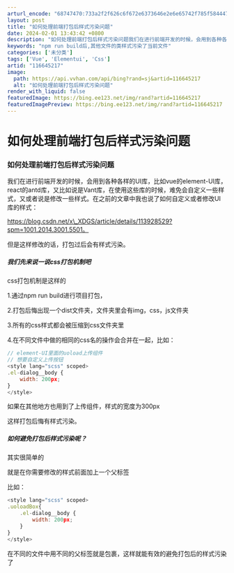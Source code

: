 ```yaml
---
arturl_encode: "68747470:733a2f2f626c6f672e6373646e2e6e65742f785f584447532f:61727469636c652f64657461696c732f313136363435323137"
layout: post
title: "如何处理前端打包后样式污染问题"
date: 2024-02-01 13:43:42 +0800
description: "如何处理前端打包后样式污染问题我们在进行前端开发的时候，会用到各种各样的UI库，比如vue的elem"
keywords: "npm run build后,其他文件的类样式污染了当前文件"
categories: ['未分类']
tags: ['Vue', 'Elementui', 'Css']
artid: "116645217"
image:
  path: https://api.vvhan.com/api/bing?rand=sj&artid=116645217
  alt: "如何处理前端打包后样式污染问题"
render_with_liquid: false
featuredImage: https://bing.ee123.net/img/rand?artid=116645217
featuredImagePreview: https://bing.ee123.net/img/rand?artid=116645217
---
```


# 如何处理前端打包后样式污染问题

### 如何处理前端打包后样式污染问题

我们在进行前端开发的时候，会用到各种各样的UI库，比如vue的element-UI库，react的antd库，又比如说是Vant库，在使用这些库的时候，难免会自定义一些样式，又或者说是修改一些样式。在之前的文章中我也说了如何自定义或者修改UI库的样式：
  
https://blog.csdn.net/x\_XDGS/article/details/113928529?spm=1001.2014.3001.5501。
  
但是这样修改的话，打包过后会有样式污染。

##### 我们先来说一说css打包机制吧

css打包机制是这样的
  
1.通过npm run build进行项目打包，
  
2.打包后悔出现一个dist文件夹，文件夹里会有img，css，js文件夹
  
3.所有的css样式都会被压缩到css文件夹里
  
4.在不同文件中做的相同的css名的操作会合并在一起，比如：

```javascript
// element-UI里面的uoload上传组件
// 想要自定义上传按钮
<style lang="scss" scoped>
.el-dialog__body {
	width: 200px;
}
</style>

```

如果在其他地方也用到了上传组件，样式的宽度为300px
  
这样打包后悔有样式污染。

##### 如何避免打包后样式污染呢？

其实很简单的
  
就是在你需要修改的样式前面加上一个父标签
  
比如：

```javascript
<style lang="scss" scoped>
.uoloadBox{
	.el-dialog__body {
		width: 200px;
	}
}
</style>

```

在不同的文件中用不同的父标签就是包裹，这样就能有效的避免打包后的样式污染了